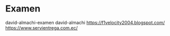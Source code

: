 # Examen
david-almachi-examen
david-almachi
https://f1velocity2004.blogspot.com/
https://www.servientrega.com.ec/

